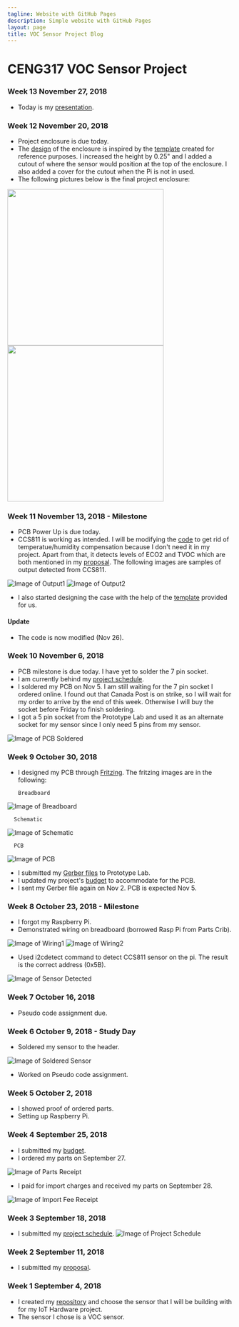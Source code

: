 ```yaml
---
tagline: Website with GitHub Pages
description: Simple website with GitHub Pages
layout: page
title: VOC Sensor Project Blog
---
```


# CENG317 VOC Sensor Project

### Week 13 November 27, 2018
* Today is my [presentation](https://github.com/PrincessHernandez/VOC_Sensor/blob/master/documentation/Presentation/VOC%20Sensor.pptx).

### Week 12 November 20, 2018
* Project enclosure is due today.
* The [design](https://github.com/PrincessHernandez/VOC_Sensor/blob/master/documentation/Project%20Enclosure/Pi2Case.pdf) of the enclosure is inspired by the [template](https://github.com/PrincessHernandez/VOC_Sensor/blob/master/documentation/Project%20Enclosure/Template/Pi2CaseX6.pdf) created for reference purposes. I increased the height by 0.25" and I added a cutout of where the sensor would position at the top of the enclosure. I also added a cover for the cutout when the Pi is not in used.
* The following pictures below is the final project enclosure:

<img src="https://raw.githubusercontent.com/PrincessHernandez/VOC_Sensor/master/images/Enclosure1.JPG" width="350"><img src="https://raw.githubusercontent.com/PrincessHernandez/VOC_Sensor/master/images/Enclosure2.JPG" width="350">

### Week 11 November 13, 2018 - Milestone
* PCB Power Up is due today. 
* CCS811 is working as intended. I will be modifying the [code](https://github.com/PrincessHernandez/VOC_Sensor/tree/master/documentation/Code) to get rid of temperatue/humidity compensation because I don't need it in my project. Apart from that, it detects levels of ECO2 and TVOC which are both mentioned in my [proposal](https://github.com/PrincessHernandez/VOC_Sensor/blob/master/documentation/ProposalContentPrincessRev02.xlsx). The following images are samples of output detected from CCS811.

![Image of Output1](https://github.com/PrincessHernandez/VOC_Sensor/blob/master/images/SampleOutput2.PNG?raw=true)
![Image of Output2](https://github.com/PrincessHernandez/VOC_Sensor/blob/master/images/SampleOutput1.PNG?raw=true)
* I also started designing the case with the help of the [template](https://github.com/PrincessHernandez/VOC_Sensor/blob/master/documentation/Project%20Enclosure/Template/Pi2CaseX6.pdf) provided for us.

#### Update
* The code is now modified (Nov 26).

### Week 10 November 6, 2018
* PCB milestone is due today. I have yet to solder the 7 pin socket.
* I am currently behind my [project schedule](https://github.com/PrincessHernandez/VOC_Sensor/blob/master/documentation/ProjectSchedule.mpp).
* I soldered my PCB on Nov 5. I am still waiting for the 7 pin socket I ordered online. I found out that Canada Post is on strike, so I will wait for my order to arrive by the end of this week. Otherwise I will buy the socket before Friday to finish soldering.
* I got a 5 pin socket from the Prototype Lab and used it as an alternate socket for my sensor since I only need 5 pins from my sensor.

![Image of PCB Soldered](https://github.com/PrincessHernandez/VOC_Sensor/blob/master/images/SolderedPCB.PNG?raw=true)

### Week 9 October 30, 2018
* I designed my PCB through [Fritzing](https://github.com/PrincessHernandez/VOC_Sensor/blob/master/documentation/Fritzing%20CCS811/VOC-CCS311-Princess.fzz). The fritzing images are in the following:
     
      Breadboard     
    
![Image of Breadboard](https://github.com/PrincessHernandez/VOC_Sensor/blob/master/images/VOC-CCS311-Princess_bb.png?raw=truewidth=25)
     
      Schematic
    
![Image of Schematic](https://github.com/PrincessHernandez/VOC_Sensor/blob/master/images/VOC-CCS311-Princess_schem.png?raw=true)
    
      PCB     
    
![Image of PCB](https://github.com/PrincessHernandez/VOC_Sensor/blob/master/images/VOC-CCS311-Princess_pcb.png?raw=true)
* I submitted my [Gerber files](https://github.com/PrincessHernandez/VOC_Sensor/tree/master/documentation/Gerber/VOC%20CCS811) to Prototype Lab.
* I updated my project's [budget](https://github.com/PrincessHernandez/VOC_Sensor/blob/master/documentation/BudgetUpdated.xlsx) to accommodate for the PCB. 
* I sent my Gerber file again on Nov 2. PCB is expected Nov 5. 

### Week 8 October 23, 2018 - Milestone
* I forgot my Raspberry Pi. 
* Demonstrated wiring on breadboard (borrowed Rasp Pi from Parts Crib).

![Image of Wiring1](https://github.com/PrincessHernandez/VOC_Sensor/blob/master/images/breadboardSensor(1).PNG?raw=true) ![Image of Wiring2](https://github.com/PrincessHernandez/VOC_Sensor/blob/master/images/breadboardSensor(2).PNG?raw=true)
* Used i2cdetect command to detect CCS811 sensor on the pi. The result is the correct address (0x5B).

![Image of Sensor Detected](https://github.com/PrincessHernandez/VOC_Sensor/blob/master/images/i2cDetect.PNG?raw=true)

### Week 7 October 16, 2018
* Pseudo code assignment due.

### Week 6 October 9, 2018 - Study Day
* Soldered my sensor to the header.

![Image of Soldered Sensor](https://github.com/PrincessHernandez/VOC_Sensor/blob/master/images/solderedSensor.PNG?raw=true)
* Worked on Pseudo code assignment.

### Week 5 October 2, 2018
* I showed proof of ordered parts.
* Setting up Raspberry Pi.

### Week 4 September 25, 2018
* I submitted my [budget](https://github.com/PrincessHernandez/VOC_Sensor/blob/master/documentation/Budget.xlsx).
* I ordered my parts on September 27.

![Image of Parts Receipt](https://github.com/PrincessHernandez/VOC_Sensor/blob/master/images/Ordered%20Parts.png?raw=true)
* I paid for import charges and received my parts on September 28.

![Image of Import Fee Receipt](https://github.com/PrincessHernandez/VOC_Sensor/blob/master/images/Import%20Fee.PNG?raw=true)

### Week 3 September 18, 2018
* I submitted my [project schedule](https://github.com/PrincessHernandez/VOC_Sensor/blob/master/documentation/ProjectSchedule.mpp).
![Image of Project Schedule](https://github.com/PrincessHernandez/VOC_Sensor/blob/master/images/ProjectSchedule.png?raw=true)

### Week 2 September 11, 2018
* I submitted my [proposal](https://github.com/PrincessHernandez/VOC_Sensor/blob/master/documentation/ProposalContentPrincessRev02.xlsx).

### Week 1 September 4, 2018
* I created my [repository](https://github.com/PrincessHernandez/VOC_Sensor) and choose the sensor that I will be building with for my IoT Hardware project.
* The sensor I chose is a VOC sensor.
